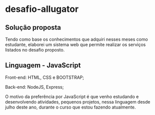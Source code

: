 # desafio-allugator

## Solução proposta

Tendo como base os conhecimentos que adquiri nesses meses como estudante, elaborei um sistema web que permite realizar os serviços listados no desafio proposto.

## Linguagem - JavaScript

Front-end: HTML, CSS e BOOTSTRAP;

Back-end: NodeJS, Express;

O motivo da preferência por JavaScript é que venho estudando e desenvolvendo atividades, pequenos projetos, nessa linguagem desde julho deste ano, durante o curso
que estou fazendo atualmente. 
